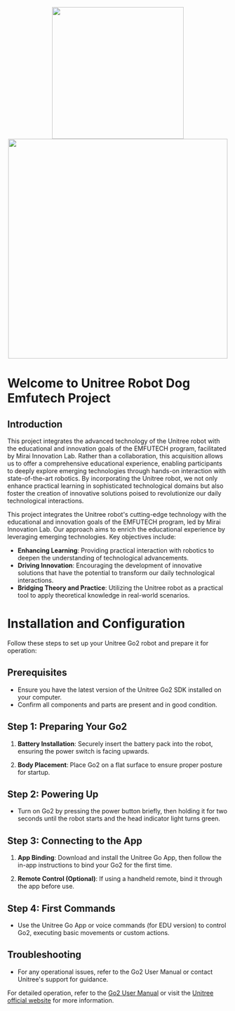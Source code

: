 <p align="center">
  <img src="https://www.mirai-innovation-lab.com/wp-content/uploads/2019/02/mirai_logo.png" width="300"/>
  <img src="https://www.mirai-innovation-lab.com/wp-content/uploads/2019/12/Emfutech_dark.png" width="500" /> 
</p>


# Welcome to Unitree Robot Dog Emfutech Project

## Introduction

This project integrates the advanced technology of the Unitree robot with the educational and innovation goals of the EMFUTECH program, facilitated by Mirai Innovation Lab. Rather than a collaboration, this acquisition allows us to offer a comprehensive educational experience, enabling participants to deeply explore emerging technologies through hands-on interaction with state-of-the-art robotics. By incorporating the Unitree robot, we not only enhance practical learning in sophisticated technological domains but also foster the creation of innovative solutions poised to revolutionize our daily technological interactions.

This project integrates the Unitree robot's cutting-edge technology with the educational and innovation goals of the EMFUTECH program, led by Mirai Innovation Lab. Our approach aims to enrich the educational experience by leveraging emerging technologies. Key objectives include:

- **Enhancing Learning**: Providing practical interaction with robotics to deepen the understanding of technological advancements.
- **Driving Innovation**: Encouraging the development of innovative solutions that have the potential to transform our daily technological interactions.
- **Bridging Theory and Practice**: Utilizing the Unitree robot as a practical tool to apply theoretical knowledge in real-world scenarios.

# Installation and Configuration

Follow these steps to set up your Unitree Go2 robot and prepare it for operation:

## Prerequisites

- Ensure you have the latest version of the Unitree Go2 SDK installed on your computer.
- Confirm all components and parts are present and in good condition.

## Step 1: Preparing Your Go2

1. **Battery Installation**: Securely insert the battery pack into the robot, ensuring the power switch is facing upwards.

2. **Body Placement**: Place Go2 on a flat surface to ensure proper posture for startup.

## Step 2: Powering Up

- Turn on Go2 by pressing the power button briefly, then holding it for two seconds until the robot starts and the head indicator light turns green.

## Step 3: Connecting to the App

1. **App Binding**: Download and install the Unitree Go App, then follow the in-app instructions to bind your Go2 for the first time.

2. **Remote Control (Optional)**: If using a handheld remote, bind it through the app before use.

## Step 4: First Commands

- Use the Unitree Go App or voice commands (for EDU version) to control Go2, executing basic movements or custom actions.

## Troubleshooting

- For any operational issues, refer to the Go2 User Manual or contact Unitree's support for guidance.

For detailed operation, refer to the [Go2 User Manual](https://physical-computing-lab.net/wp-content/uploads/Go2-User-Manual.pdf) or visit the [Unitree official website](https://www.unitree.com/support) for more information.
